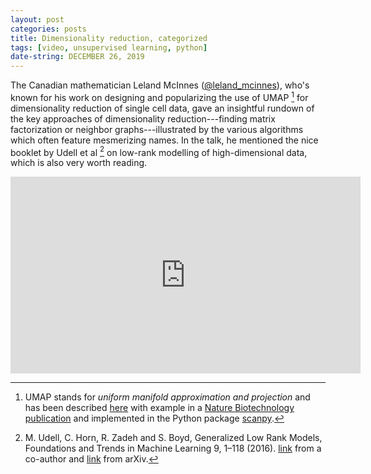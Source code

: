 ```yaml
---
layout: post
categories: posts
title: Dimensionality reduction, categorized
tags: [video, unsupervised learning, python]
date-string: DECEMBER 26, 2019
---
```

The Canadian mathematician Leland McInnes ([@leland_mcinnes](https://twitter.com/leland_mcinnes?lang=en)), who's known for his work on designing and popularizing the use of UMAP [^1] for dimensionality reduction of single cell data, gave an insightful rundown of the key approaches of dimensionality reduction---finding matrix factorization or neighbor graphs---illustrated by the various algorithms which often feature mesmerizing names. In the talk, he mentioned the nice booklet by Udell et al [^2] on low-rank modelling of high-dimensional data, which is also very worth reading.
<center>
<iframe width="560" height="315" src="https://www.youtube.com/embed/9iol3Lk6kyU" frameborder="0" allowfullscreen></iframe>
</center>

[^1]: UMAP stands for *uniform manifold approximation and projection* and has been described [here](https://arxiv.org/abs/1802.03426) with example in a [Nature Biotechnology publication](https://www.nature.com/articles/nbt.4314) and implemented in the Python package [scanpy](https://scanpy.readthedocs.io/en/stable/).

[^2]: M. Udell, C. Horn, R. Zadeh and S. Boyd, Generalized Low Rank Models, Foundations and Trends in Machine Learning 9, 1–118 (2016). [link](https://stanford.edu/~boyd/papers/pdf/glrm.pdf) from a co-author and [link](https://arxiv.org/abs/1410.0342) from arXiv.